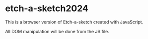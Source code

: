 # etch-a-sketch2024

This is a browser version of Etch-a-sketch created with JavaScript.

All DOM manipulation will be done from the JS file.

